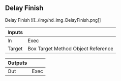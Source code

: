 ## Delay Finish
Delay Finish
![[../img/nd_img_DelayFinish.png]]

|Inputs||
|--|--|
| In | Exec |
| Target | Box Target Method Object Reference |

|Outputs||
|--|--|
| Out | Exec |
